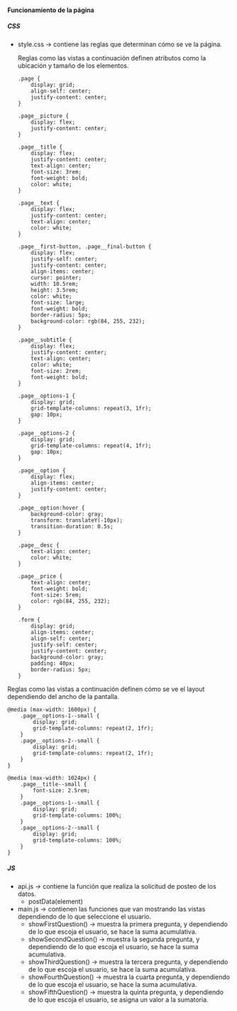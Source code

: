 #### Funcionamiento de la página

##### CSS

- style.css -> contiene las reglas que determinan cómo se ve la página.

  Reglas como las vistas a continuación definen atributos como la ubicación y tamaño de los elementos.

  ```
  .page {
      display: grid;
      align-self: center;
      justify-content: center;
  }
  
  .page__picture {
      display: flex;
      justify-content: center;
  }
  
  .page__title {
      display: flex;
      justify-content: center;
      text-align: center;
      font-size: 3rem;
      font-weight: bold;
      color: white;
  }
  
  .page__text {
      display: flex;
      justify-content: center;
      text-align: center;
      color: white;
  }
  
  .page__first-button, .page__final-button {
      display: flex;
      justify-self: center;
      justify-content: center;
      align-items: center;
      cursor: pointer;
      width: 10.5rem;
      height: 3.5rem;
      color: white;
      font-size: large;
      font-weight: bold;
      border-radius: 5px;
      background-color: rgb(84, 255, 232);
  }
  
  .page__subtitle {
      display: flex;
      justify-content: center;
      text-align: center;
      color: white;
      font-size: 2rem;
      font-weight: bold;
  }
  
  .page__options-1 {
      display: grid;
      grid-template-columns: repeat(3, 1fr);
      gap: 10px;
  }
  
  .page__options-2 {
      display: grid;
      grid-template-columns: repeat(4, 1fr);
      gap: 10px;
  }
  
  .page__option {
      display: flex;
      align-items: center;
      justify-content: center;
  }
  
  .page__option:hover {
      background-color: gray;
      transform: translateY(-10px);
      transition-duration: 0.5s;
  }
  
  .page__desc {
      text-align: center;
      color: white;
  }
  
  .page__price {
      text-align: center;
      font-weight: bold;
      font-size: 5rem;
      color: rgb(84, 255, 232);
  }
  
  .form {
      display: grid;
      align-items: center;
      align-self: center;
      justify-self: center;
      justify-content: center;
      background-color: gray;
      padding: 40px;
      border-radius: 5px;
  }
  ```

Reglas como las vistas a continuación definen cómo se ve el layout dependiendo del ancho de la pantalla.

```
@media (max-width: 1600px) {
    .page__options-1--small {
        display: grid;
        grid-template-columns: repeat(2, 1fr);
    }
    .page__options-2--small {
        display: grid;
        grid-template-columns: repeat(2, 1fr);
    }
}

@media (max-width: 1024px) {
    .page__title--small {
        font-size: 2.5rem;
    }
    .page__options-1--small {
        display: grid;
        grid-template-columns: 100%;
    }
    .page__options-2--small {
        display: grid;
        grid-template-columns: 100%;
    }
}
```

##### JS

* api.js -> contiene la función que realiza la solicitud de posteo de los datos.
  * postData(element)
* main.js -> contienen las funciones que van mostrando las vistas dependiendo de lo que seleccione el usuario.
  * showFirstQuestion() -> muestra la primera pregunta, y dependiendo de lo que escoja el usuario, se hace la suma acumulativa.
  * showSecondQuestion() -> muestra la segunda pregunta, y dependiendo de lo que escoja el usuario, se hace la suma acumulativa.
  * showThirdQuestion() -> muestra la tercera pregunta, y dependiendo de lo que escoja el usuario, se hace la suma acumulativa.
  * showFourthQuestion() -> muestra la cuarta pregunta, y dependiendo de lo que escoja el usuario, se hace la suma acumulativa.
  * showFifthQuestion() -> muestra la quinta pregunta, y dependiendo de lo que escoja el usuario, se asigna un valor a la sumatoria.
